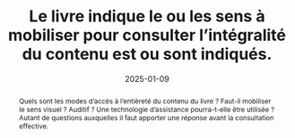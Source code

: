 ---
title: Le livre indique le ou les sens à mobiliser pour consulter l’intégralité du contenu est ou sont indiqués.
abstract: Quels sont les modes d’accès à l’entièreté du contenu du livre&nbsp;? Faut-il mobiliser le sens visuel&nbsp;? Auditif&nbsp;? Une technologie d’assistance pourra-t-elle être utilisée&nbsp;? Autant de questions auxquelles il faut apporter une réponse avant la consultation effective.
categories: 
    - "Identification"
agrege: E013
opquast: N/A
indiceebook: '13'
description: "Règle n° 013"
before: "012"
weight: "013"
after: "014"
actif: '1'
layout: rules
date: 2025-01-09
tags: 
    - "accessibilité"
objectif: 
    - "Permettre d’anticiper les moyens de consulter le livre"
    - "Limiter les risques de réclamations"
Meo: 
    - "Associer l’information au livre"
    - "Faire figurer l’information sur la page de présentation du livre"
Controle: 
    - "Vérifier la présence d’une indication sur les sens à mobiliser pour lire l’intégralité du contenu."
epubcheck: 
ace: true
humancheck: true
ReadiumGoToolkit: 
Source: 
    - "SNE"
Referentiel: 
    - "EPUB schema.org&nbsp;: accessMode et accessModeSufficient"
steps: 
    - "Projet éditorial"
pertinence: 1
---